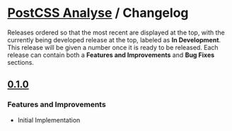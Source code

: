 # [PostCSS Analyse](./README.md) / Changelog

Releases ordered so that the most recent are displayed at the top, with the currently being developed release at the top, labeled as **In Development**. This release will be given a number once it is ready to be released. Each release can contain both a **Features and Improvements** and **Bug Fixes** sections.

## [0.1.0](https://github.com/dbtedman/postcss-analyse/releases/tag/0.1.0)

### Features and Improvements

-   Initial Implementation
